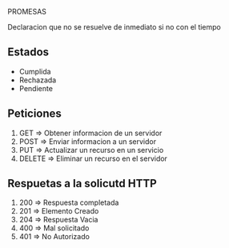 PROMESAS

Declaracion que no se resuelve de inmediato si no con el tiempo
## Estados
- Cumplida
- Rechazada
- Pendiente

## Peticiones

1. GET => Obtener informacion de un servidor
2. POST => Enviar informacion a un servidor
3. PUT => Actualizar un recurso  en un servicio
4. DELETE => Eliminar un recurso en el servidor

## Respuetas a la solicutd HTTP
1. 200 => Respuesta completada
2. 201 => Elemento Creado
3. 204 => Respuesta Vacia
4. 400 => Mal solicitado
5. 401 => No Autorizado

